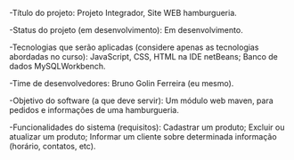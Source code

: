 -Título do projeto:
Projeto Integrador, Site WEB hamburgueria.

-Status do projeto (em desenvolvimento):
Em desenvolvimento. 

-Tecnologias que serão aplicadas (considere apenas as tecnologias abordadas no curso):
JavaScript, CSS, HTML na IDE netBeans;
Banco de dados MySQLWorkbench.

-Time de desenvolvedores:
Bruno Golin Ferreira (eu mesmo).

-Objetivo do software (a que deve servir):
Um módulo web maven, para pedidos e informações de uma hamburgueria.

-Funcionalidades do sistema (requisitos):
Cadastrar um produto;
Excluir ou atualizar um produto;
Informar um cliente sobre determinada informação (horário, contatos, etc).
